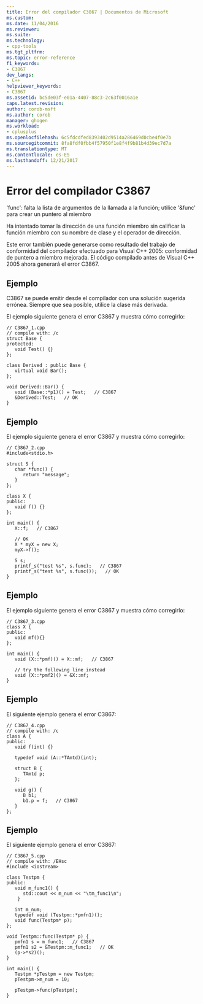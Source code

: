 ```yaml
---
title: Error del compilador C3867 | Documentos de Microsoft
ms.custom: 
ms.date: 11/04/2016
ms.reviewer: 
ms.suite: 
ms.technology:
- cpp-tools
ms.tgt_pltfrm: 
ms.topic: error-reference
f1_keywords:
- C3867
dev_langs:
- C++
helpviewer_keywords:
- C3867
ms.assetid: bc5de03f-e01a-4407-88c3-2c63f0016a1e
caps.latest.revision: 
author: corob-msft
ms.author: corob
manager: ghogen
ms.workload:
- cplusplus
ms.openlocfilehash: 6c5fdcdfed8393402d9514a286469d0cbe4f0e7b
ms.sourcegitcommit: 8fa8fdf0fbb4f57950f1e8f4f9b81b4d39ec7d7a
ms.translationtype: MT
ms.contentlocale: es-ES
ms.lasthandoff: 12/21/2017
---
```

# <a name="compiler-error-c3867"></a>Error del compilador C3867
'func': falta la lista de argumentos de la llamada a la función; utilice '&func' para crear un puntero al miembro  
  
 Ha intentado tomar la dirección de una función miembro sin calificar la función miembro con su nombre de clase y el operador de dirección.  
  
 Este error también puede generarse como resultado del trabajo de conformidad del compilador efectuado para Visual C++ 2005: conformidad de puntero a miembro mejorada. El código compilado antes de Visual C++ 2005 ahora generará el error C3867.  
  
## <a name="example"></a>Ejemplo  
 C3867 se puede emitir desde el compilador con una solución sugerida errónea. Siempre que sea posible, utilice la clase más derivada.  
  
 El ejemplo siguiente genera el error C3867 y muestra cómo corregirlo:  
  
```  
// C3867_1.cpp  
// compile with: /c  
struct Base {   
protected:   
   void Test() {}  
};  
  
class Derived : public Base {   
   virtual void Bar();  
};  
  
void Derived::Bar() {  
   void (Base::*p1)() = Test;   // C3867  
   &Derived::Test;   // OK  
}  
```  
  
## <a name="example"></a>Ejemplo  
 El ejemplo siguiente genera el error C3867 y muestra cómo corregirlo:  
  
```  
// C3867_2.cpp  
#include<stdio.h>  
  
struct S {  
   char *func() {  
      return "message";  
   }  
};  
  
class X {  
public:  
   void f() {}  
};  
  
int main() {  
   X::f;   // C3867  
  
   // OK  
   X * myX = new X;  
   myX->f();  
  
   S s;  
   printf_s("test %s", s.func);   // C3867  
   printf_s("test %s", s.func());   // OK  
}  
```  
  
## <a name="example"></a>Ejemplo  
 El ejemplo siguiente genera el error C3867 y muestra cómo corregirlo:  
  
```  
// C3867_3.cpp  
class X {  
public:  
   void mf(){}  
};  
  
int main() {  
   void (X::*pmf)() = X::mf;   // C3867  
  
   // try the following line instead  
   void (X::*pmf2)() = &X::mf;  
}  
```  
  
## <a name="example"></a>Ejemplo  
 El siguiente ejemplo genera el error C3867:  
  
```  
// C3867_4.cpp  
// compile with: /c  
class A {  
public:  
   void f(int) {}  
  
   typedef void (A::*TAmtd)(int);  
  
   struct B {  
      TAmtd p;  
   };  
  
   void g() {  
      B b1;  
      b1.p = f;   // C3867  
   }  
};  
```  
  
## <a name="example"></a>Ejemplo  
 El siguiente ejemplo genera el error C3867:  
  
```  
// C3867_5.cpp  
// compile with: /EHsc  
#include <iostream>  
  
class Testpm {  
public:  
   void m_func1() {  
      std::cout << m_num << "\tm_func1\n";   
    }  
  
   int m_num;  
   typedef void (Testpm::*pmfn1)();  
   void func(Testpm* p);  
};  
  
void Testpm::func(Testpm* p) {  
   pmfn1 s = m_func1;   // C3867  
   pmfn1 s2 = &Testpm::m_func1;   // OK  
   (p->*s2)();  
}  
  
int main() {  
   Testpm *pTestpm = new Testpm;  
   pTestpm->m_num = 10;  
  
   pTestpm->func(pTestpm);  
}  
```